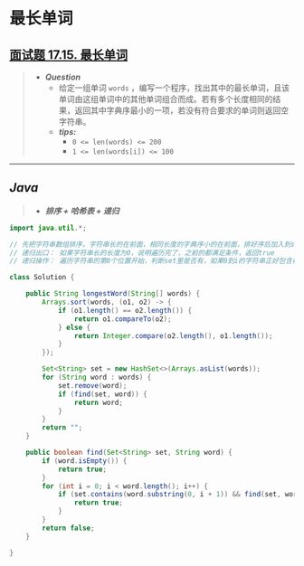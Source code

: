 # 最长单词

## [面试题 17.15. 最长单词](https://leetcode.cn/problems/longest-word-lcci/)

> - ***Question***
>   - 给定一组单词 `words` ，编写一个程序，找出其中的最长单词，且该单词由这组单词中的其他单词组合而成。若有多个长度相同的结果，返回其中字典序最小的一项，若没有符合要求的单词则返回空字符串。
>   - ***tips:***
>     - `0 <= len(words) <= 200`
>     - `1 <= len(words[i]) <= 100`

---

## *Java*

> - ***排序 + 哈希表 + 递归***

```java
import java.util.*;

// 先把字符串数组排序，字符串长的在前面，相同长度的字典序小的在前面，排好序后加入到set里判断是否包含，从第一个字符串开始判断，看是否由其它字符串组成，这里可以用递归
// 递归出口： 如果字符串长的长度为0，说明遍历完了，之前的都满足条件，返回true
// 递归操作： 遍历字符串的第0个位置开始，判断set里是否有，如果0到i的字符串正好包含在set里，下次从i+1的位置开始判断，直到遍历完了，字符串长度为0，没找到则返回false

class Solution {

    public String longestWord(String[] words) {
        Arrays.sort(words, (o1, o2) -> {
            if (o1.length() == o2.length()) {
                return o1.compareTo(o2);
            } else {
                return Integer.compare(o2.length(), o1.length());
            }
        });

        Set<String> set = new HashSet<>(Arrays.asList(words));
        for (String word : words) {
            set.remove(word);
            if (find(set, word)) {
                return word;
            }
        }
        return "";
    }

    public boolean find(Set<String> set, String word) {
        if (word.isEmpty()) {
            return true;
        }
        for (int i = 0; i < word.length(); i++) {
            if (set.contains(word.substring(0, i + 1)) && find(set, word.substring(i + 1))) {
                return true;
            }
        }
        return false;
    }

}
```
